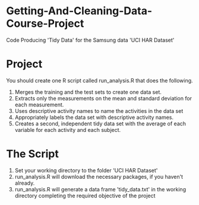 Getting-And-Cleaning-Data-Course-Project
========================================

Code Producing 'Tidy Data' for the Samsung data 'UCI HAR Dataset'

Project 
=======

You should create one R script called run_analysis.R that does the following.

1. Merges the training and the test sets to create one data set.
2. Extracts only the measurements on the mean and standard deviation for each measurement.
3. Uses descriptive activity names to name the activities in the data set
4. Appropriately labels the data set with descriptive activity names.
5. Creates a second, independent tidy data set with the average of each variable for each activity and each subject.

The Script
==========

1. Set your working directory to the folder 'UCI HAR Dataset'
2. run_analysis.R will download the necessary packages, if you haven't already. 
3. run_analysis.R will generate a  data frame 'tidy_data.txt' in the working directory completing the required objective of the project





